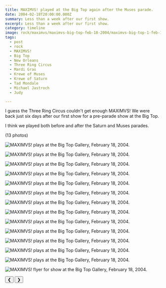```yaml
---
title: MAXIMVS! played at the Big Top again after the Muses parade.
date: 2004-02-18T20:00:00.000Z
summary: Less than a week after our first show.
excerpt: Less than a week after our first show.
category: timeline
image: rock/maximvs/maximvs-big-top-feb-18-2004/maximvs-big-top-1-feb-18-2004.jpg
tags:
  - post 
  - rock
  - MAXIMVS!
  - Big Top
  - New Orleans
  - Three Ring Circus
  - Mardi Gras
  - Krewe of Muses
  - Krewe of Saturn 
  - Tad Mondale
  - Michael Jastroch
  - Judy

---
```


I guess the Three Ring Circus couldn't get enough MAXIMVS! We were back just six days after our first show for a pre-parade show at the Big Top.

I think we played both before and after the Saturn and Muses parades.

(13 photos)

<div id="viewport">

![MAXIMVS! plays at the Big Top Gallery, February 18, 2004.](/static/img/rock/maximvs/maximvs-big-top-feb-18-2014/maximvs-01-feb-18-2004.jpg "MAXIMVS! plays at the Big Top Gallery, February 18, 2004.")

![MAXIMVS! plays at the Big Top Gallery, February 18, 2004.](/static/img/rock/maximvs/maximvs-big-top-feb-18-2014/maximvs-02-feb-18-2004.jpg "MAXIMVS! plays at the Big Top Gallery, February 18, 2004.")

![MAXIMVS! plays at the Big Top Gallery, February 18, 2004.](/static/img/rock/maximvs/maximvs-big-top-feb-18-2014/maximvs-03-feb-18-2004.jpg "MAXIMVS! plays at the Big Top Gallery, February 18, 2004.")

![MAXIMVS! plays at the Big Top Gallery, February 18, 2004.](/static/img/rock/maximvs/maximvs-big-top-feb-18-2014/maximvs-04-feb-18-2004.jpg "MAXIMVS! plays at the Big Top Gallery, February 18, 2004.")

![MAXIMVS! plays at the Big Top Gallery, February 18, 2004.](/static/img/rock/maximvs/maximvs-big-top-feb-18-2014/david-drumming-feb-18-2004.jpg "MAXIMVS! plays at the Big Top Gallery, February 18, 2004.")

![MAXIMVS! plays at the Big Top Gallery, February 18, 2004.](/static/img/rock/maximvs/maximvs-big-top-feb-18-2014/jeff-and-trey-feb-18-2004.jpg "MAXIMVS! plays at the Big Top Gallery, February 18, 2004.")

![MAXIMVS! plays at the Big Top Gallery, February 18, 2004.](/static/img/rock/maximvs/maximvs-big-top-feb-18-2014/maximvs-on-street-feb-18-2004.jpg "MAXIMVS! plays at the Big Top Gallery, February 18, 2004.")

![MAXIMVS! plays at the Big Top Gallery, February 18, 2004.](/static/img/rock/maximvs/maximvs-big-top-feb-18-2014/david-on-street-feb-18-2004.jpg "MAXIMVS! plays at the Big Top Gallery, February 18, 2004.")

![MAXIMVS! plays at the Big Top Gallery, February 18, 2004.](/static/img/rock/maximvs/maximvs-big-top-feb-18-2014/trey-and-david-on-street-feb-18-2004.jpg "MAXIMVS! plays at the Big Top Gallery, February 18, 2004.")

![MAXIMVS! plays at the Big Top Gallery, February 18, 2004.](/static/img/rock/maximvs/maximvs-big-top-feb-18-2014/david-and-judy-feb-18-2004.jpg "MAXIMVS! plays at the Big Top Gallery, February 18, 2004.")

![MAXIMVS! plays at the Big Top Gallery, February 18, 2004.](/static/img/rock/maximvs/maximvs-big-top-feb-18-2014/david-and-judy-2-feb-18-2004.jpg "MAXIMVS! plays at the Big Top Gallery, February 18, 2004.")

![MAXIMVS! plays at the Big Top Gallery, February 18, 2004.](/static/img/rock/maximvs/maximvs-big-top-feb-18-2014/maximvs-and-tad-feb-18-2004.jpg "MAXIMVS! plays at the Big Top Gallery, February 18, 2004.")

![MAXIMVS! plays at the Big Top Gallery, February 18, 2004.](/static/img/rock/maximvs/maximvs-big-top-feb-18-2014/maximvs-and-tad-02-feb-18-2004.jpg "MAXIMVS! plays at the Big Top Gallery, February 18, 2004.")

![MAXIMVS! flyer for show at the Big Top Gallery, February 18, 2004.](/static/img/rock/maximvs/maximvs-big-top-feb-18-2014/maximvs-flyer-feb-18-2004.jpg "MAXIMVS! plays at the Big Top Gallery, February 18, 2004.")

</div>
<div class="flex row-reverse space-between">
  <div id="caption"></div>
  <div class="prevnext-container">
    <button id="buttonPrevious">&#10094;</button>
    <button id="buttonNext">&#10095;</button>
  </div>
</div>